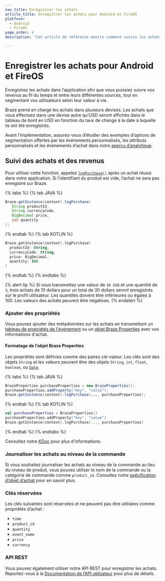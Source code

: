 ```yaml
---
nav_title: Enregistrer les achats
article_title: Enregistrer les achats pour Android et FireOS
platform: 
  - Android
  - FireOS
page_order: 4
description: "Cet article de référence montre comment suivre les achats et les revenus dans l’application et attribuer des propriétés d’achat dans votre application Android ou FireOS."

---
```

 
# Enregistrer les achats pour Android et FireOS

Enregistrez les achats dans l’application afin que vous puissiez suivre vos revenus au fil du temps et entre leurs différentes sources, tout en segmentant vos utilisateurs selon leur valeur à vie.

Braze prend en charge les achats dans plusieurs devises. Les achats que vous effectuez dans une devise autre qu’USD seront affichés dans le tableau de bord en USD en fonction du taux de change à la date à laquelle ils ont été enregistrés.

Avant l’implémentation, assurez-vous d’étudier des exemples d’options de segmentation offertes par les événements personnalisés, les attributs personnalisés et les événements d’achat dans notre [aperçu d’analytique][3].

## Suivi des achats et des revenus

Pour utiliser cette fonction, appelez [`logPurchase()`][6] après un achat réussi dans votre application. Si l’identifiant du produit est vide, l’achat ne sera pas enregistré sur Braze.

{% tabs %}
{% tab JAVA %}

```java
Braze.getInstance(context).logPurchase(
   String productId,
   String currencyCode,
   BigDecimal price,
   int quantity
);
```

{% endtab %}
{% tab KOTLIN %}

```kotlin
Braze.getInstance(context).logPurchase(
  productId: String,
  currencyCode: String,
  price: BigDecimal,
  quantity: Int
)
```

{% endtab %}
{% endtabs %}

{% alert tip %}
Si vous transmettez une valeur de `10 USD` et une quantité de `3`, trois achats de 10 dollars pour un total de 30 dollars seront enregistrés sur le profil utilisateur. Les quantités doivent être inférieures ou égales à 100. Les valeurs des achats peuvent être négatives.
{% endalert %}

### Ajouter des propriétés

Vous pouvez ajouter des métadonnées sur les achats en transmettant un [tableau de propriétés de l'événement]({{site.baseurl}}/user_guide/data_and_analytics/custom_data/custom_events#nested-objects) ou un [objet Braze Properties][4] avec vos informations d'achat.

#### Formatage de l’objet Braze Properties

Les propriétés sont définies comme des paires clé-valeur. Les clés sont des objets `String` et les valeurs peuvent être des objets `String`, `int`, `float`, `boolean`, ou [`Date`][5].

{% tabs %}
{% tab JAVA %}

```java
BrazeProperties purchaseProperties = new BrazeProperties();
purchaseProperties.addProperty("key", "value");
Braze.getInstance(context).logPurchase(..., purchaseProperties);
```

{% endtab %}
{% tab KOTLIN %}

```kotlin
val purchaseProperties = BrazeProperties()
purchaseProperties.addProperty("key", "value")
Braze.getInstance(context).logPurchase(..., purchaseProperties)
```

{% endtab %}
{% endtabs %}

Consultez notre [KDoc][6] pour plus d’informations.

### Journaliser les achats au niveau de la commande
Si vous souhaitez journaliser les achats au niveau de la commande au lieu du niveau de produit, vous pouvez utiliser le nom de la commande ou la catégorie de commande comme `product_id`. Consultez notre [spécification d’objet d’achat]({{site.baseurl}}/api/objects_filters/purchase_object/#product-id-naming-conventions) pour en savoir plus. 

### Clés réservées

Les clés suivantes sont réservées et ne peuvent pas être utilisées comme propriétés d’achat :

- `time`
- `product_id`
- `quantity`
- `event_name`
- `price`
- `currency`

### API REST

Vous pouvez également utiliser notre API REST pour enregistrer les achats. Reportez-vous à la [Documentation de l’API utilisateur][1] pour plus de détails.

[1]: {{site.baseurl}}/developer_guide/rest_api/user_data/#user-data
[3]: {{site.baseurl}}/developer_guide/platform_wide/analytics_overview/#user-data-collection
[4]: https://appboy.github.io/appboy-android-sdk/kdoc/braze-android-sdk/com.braze.models.outgoing/-braze-properties/index.html
[5]: http://developer.android.com/reference/java/util/Date.html
[6]: https://appboy.github.io/appboy-android-sdk/kdoc/braze-android-sdk/com.braze/-i-braze/log-purchase.html

